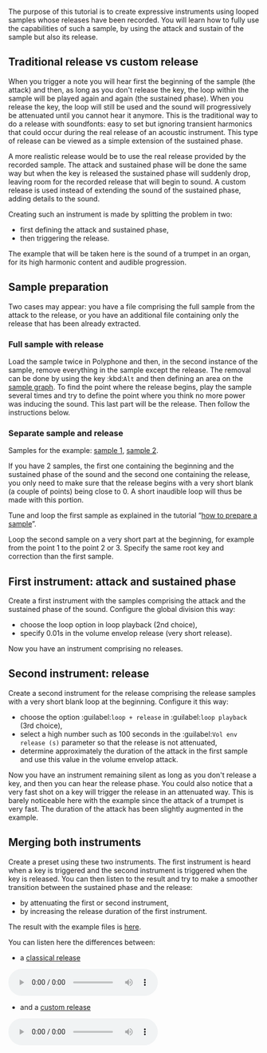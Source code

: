 The purpose of this tutorial is to create expressive instruments using looped samples whose releases have been recorded.
You will learn how to fully use the capabilities of such a sample, by using the attack and sustain of the sample but also its release.


## Traditional release vs custom release


When you trigger a note you will hear first the beginning of the sample (the attack) and then, as long as you don't release the key, the loop within the sample will be played again and again (the sustained phase).
When you release the key, the loop will still be used and the sound will progressively be attenuated until you cannot hear it anymore.
This is the traditional way to do a release with soundfonts: easy to set but ignoring transient harmonics that could occur during the real release of an acoustic instrument.
This type of release can be viewed as a simple extension of the sustained phase.

A more realistic release would be to use the real release provided by the recorded sample.
The attack and sustained phase will be done the same way but when the key is released the sustained phase will suddenly drop, leaving room for the recorded release that will begin to sound.
A custom release is used instead of extending the sound of the sustained phase, adding details to the sound.

Creating such an instrument is made by splitting the problem in two:

* first defining the attack and sustained phase,
* then triggering the release.

The example that will be taken here is the sound of a trumpet in an organ, for its high harmonic content and audible progression.


## Sample preparation


Two cases may appear: you have a file comprising the full sample from the attack to the release, or you have an additional file containing only the release that has been already extracted.


### Full sample with release


Load the sample twice in Polyphone and then, in the second instance of the sample, remove everything in the sample except the release.
The removal can be done by using the key :kbd:`Alt` and then defining an area on the [sample graph][s-editor-graph].
To find the point where the release begins, play the sample several times and try to define the point where you think no more power was inducing the sound.
This last part will be the release.
Then follow the instructions below.


### Separate sample and release


Samples for the example: <a href="downloads/tutorials/trumpet.wav" download>sample 1</a>, <a href="downloads/tutorials/trumpet-release.wav" download>sample 2</a>.

If you have 2 samples, the first one containing the beginning and the sustained phase of the sound and the second one containing the release, you only need to make sure that the release begins with a very short blank (a couple of points) being close to 0.
A short inaudible loop will thus be made with this portion.

Tune and loop the first sample as explained in the tutorial “[how to prepare a sample][howto-sample]”.

Loop the second sample on a very short part at the beginning, for example from the point 1 to the point 2 or 3.
Specify the same root key and correction than the first sample.


## First instrument: attack and sustained phase


Create a first instrument with the samples comprising the attack and the sustained phase of the sound.
Configure the global division this way:

* choose the loop option in loop playback (2nd choice),
* specify 0.01s in the volume envelop release (very short release).

Now you have an instrument comprising no releases.


## Second instrument: release


Create a second instrument for the release comprising the release samples with a very short blank loop at the beginning.
Configure it this way:

* choose the option :guilabel:`loop + release` in :guilabel:`loop playback` (3rd choice),
* select a high number such as 100 seconds in the :guilabel:`Vol env release (s)` parameter so that the release is not attenuated,
* determine approximately the duration of the attack in the first sample and use this value in the volume envelop attack.

Now you have an instrument remaining silent as long as you don't release a key, and then you can hear the release phase.
You could also notice that a very fast shot on a key will trigger the release in an attenuated way.
This is barely noticeable here with the example since the attack of a trumpet is very fast.
The duration of the attack has been slightly augmented in the example.


## Merging both instruments


Create a preset using these two instruments.
The first instrument is heard when a key is triggered and the second instrument is triggered when the key is released.
You can then listen to the result and try to make a smoother transition between the sustained phase and the release:

* by attenuating the first or second instrument,
* by increasing the release duration of the first instrument.

The result with the example files is <a href="downloads/tutorials/custom%20release.sf2" download>here</a>.

You can listen here the differences between:

* a <a href="downloads/tutorials/classic-release.mp3" download>classical release</a>

![](downloads/tutorials/classic-release.mp3)

* and a <a href="downloads/tutorials/custom-release.mp3" download>custom release</a>

![](downloads/tutorials/custom-release.mp3)


[howto-sample]:   tutorials/how-to-prepare-a-sample.md
[s-editor-graph]: manual/soundfont-editor/editing-pages/sample-editor.md#doc_graph
